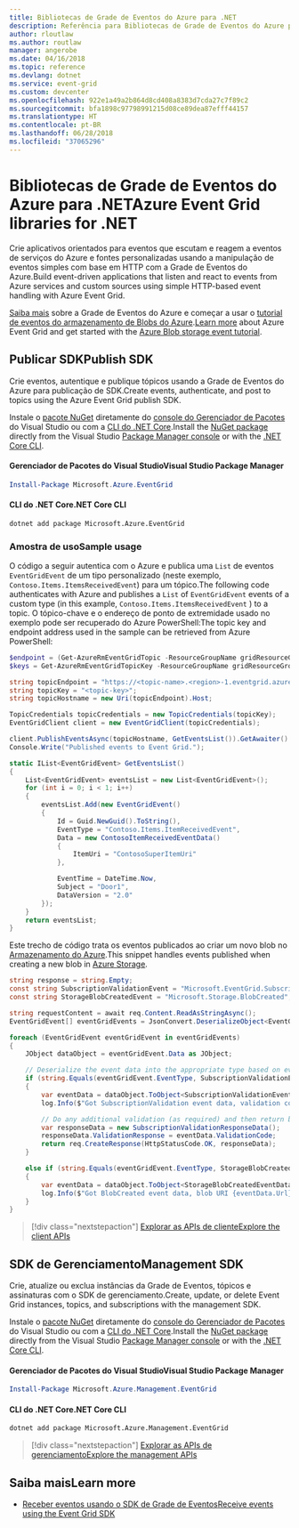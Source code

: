 ```yaml
---
title: Bibliotecas de Grade de Eventos do Azure para .NET
description: Referência para Bibliotecas de Grade de Eventos do Azure para .NET
author: rloutlaw
ms.author: routlaw
manager: angerobe
ms.date: 04/16/2018
ms.topic: reference
ms.devlang: dotnet
ms.service: event-grid
ms.custom: devcenter
ms.openlocfilehash: 922e1a49a2b864d8cd408a8383d7cda27c7f89c2
ms.sourcegitcommit: bfa1898c97798991215d08ce89dea87efff44157
ms.translationtype: HT
ms.contentlocale: pt-BR
ms.lasthandoff: 06/28/2018
ms.locfileid: "37065296"
---
```

# <a name="azure-event-grid-libraries-for-net"></a><span data-ttu-id="d4ec5-103">Bibliotecas de Grade de Eventos do Azure para .NET</span><span class="sxs-lookup"><span data-stu-id="d4ec5-103">Azure Event Grid libraries for .NET</span></span>

<span data-ttu-id="d4ec5-104">Crie aplicativos orientados para eventos que escutam e reagem a eventos de serviços do Azure e fontes personalizadas usando a manipulação de eventos simples com base em HTTP com a Grade de Eventos do Azure.</span><span class="sxs-lookup"><span data-stu-id="d4ec5-104">Build event-driven applications that listen and react to events from Azure services and custom sources using simple HTTP-based event handling with Azure Event Grid.</span></span>

<span data-ttu-id="d4ec5-105">[Saiba mais](/azure/event-grid/overview) sobre a Grade de Eventos do Azure e começar a usar o [tutorial de eventos do armazenamento de Blobs do Azure](/azure/storage/blobs/storage-blob-event-quickstart-powershell).</span><span class="sxs-lookup"><span data-stu-id="d4ec5-105">[Learn more](/azure/event-grid/overview) about Azure Event Grid and get started with the [Azure Blob storage event tutorial](/azure/storage/blobs/storage-blob-event-quickstart-powershell).</span></span> 

## <a name="publish-sdk"></a><span data-ttu-id="d4ec5-106">Publicar SDK</span><span class="sxs-lookup"><span data-stu-id="d4ec5-106">Publish SDK</span></span>

<span data-ttu-id="d4ec5-107">Crie eventos, autentique e publique tópicos usando a Grade de Eventos do Azure para publicação de SDK.</span><span class="sxs-lookup"><span data-stu-id="d4ec5-107">Create events, authenticate, and post to topics using the Azure Event Grid publish SDK.</span></span>

<span data-ttu-id="d4ec5-108">Instale o [pacote NuGet](https://www.nuget.org/packages/Microsoft.Azure.Management.Network.Fluent) diretamente do [console do Gerenciador de Pacotes][PackageManager] do Visual Studio ou com a [CLI do .NET Core][DotNetCLI].</span><span class="sxs-lookup"><span data-stu-id="d4ec5-108">Install the [NuGet package](https://www.nuget.org/packages/Microsoft.Azure.Management.Network.Fluent) directly from the Visual Studio [Package Manager console][PackageManager] or with the [.NET Core CLI][DotNetCLI].</span></span>

#### <a name="visual-studio-package-manager"></a><span data-ttu-id="d4ec5-109">Gerenciador de Pacotes do Visual Studio</span><span class="sxs-lookup"><span data-stu-id="d4ec5-109">Visual Studio Package Manager</span></span>

```powershell
Install-Package Microsoft.Azure.EventGrid
```

#### <a name="net-core-cli"></a><span data-ttu-id="d4ec5-110">CLI do .NET Core</span><span class="sxs-lookup"><span data-stu-id="d4ec5-110">.NET Core CLI</span></span>

```bash
dotnet add package Microsoft.Azure.EventGrid 
```

### <a name="sample-usage"></a><span data-ttu-id="d4ec5-111">Amostra de uso</span><span class="sxs-lookup"><span data-stu-id="d4ec5-111">Sample usage</span></span>

<span data-ttu-id="d4ec5-112">O código a seguir autentica com o Azure e publica uma `List` de eventos `EventGridEvent` de um tipo personalizado (neste exemplo, `Contoso.Items.ItemsReceivedEvent`) para um tópico.</span><span class="sxs-lookup"><span data-stu-id="d4ec5-112">The following code authenticates with Azure and publishes a `List` of  `EventGridEvent` events of a custom type (in this example, `Contoso.Items.ItemsReceivedEvent` ) to a topic.</span></span> <span data-ttu-id="d4ec5-113">O tópico-chave e o endereço de ponto de extremidade usado no exemplo pode ser recuperado do Azure PowerShell:</span><span class="sxs-lookup"><span data-stu-id="d4ec5-113">The topic key and endpoint address used in the sample can be retrieved from Azure PowerShell:</span></span>

```powershell
$endpoint = (Get-AzureRmEventGridTopic -ResourceGroupName gridResourceGroup -Name <topic-name>).Endpoint
$keys = Get-AzureRmEventGridTopicKey -ResourceGroupName gridResourceGroup -Name <topic-name>
```

```csharp
string topicEndpoint = "https://<topic-name>.<region>-1.eventgrid.azure.net/api/events";
string topicKey = "<topic-key>";
string topicHostname = new Uri(topicEndpoint).Host;

TopicCredentials topicCredentials = new TopicCredentials(topicKey);
EventGridClient client = new EventGridClient(topicCredentials);

client.PublishEventsAsync(topicHostname, GetEventsList()).GetAwaiter().GetResult();
Console.Write("Published events to Event Grid.");

static IList<EventGridEvent> GetEventsList()
{
    List<EventGridEvent> eventsList = new List<EventGridEvent>();
    for (int i = 0; i < 1; i++)
    {
        eventsList.Add(new EventGridEvent()
        {
            Id = Guid.NewGuid().ToString(),
            EventType = "Contoso.Items.ItemReceivedEvent",
            Data = new ContosoItemReceivedEventData()
            {
                ItemUri = "ContosoSuperItemUri"
            },

            EventTime = DateTime.Now,
            Subject = "Door1",
            DataVersion = "2.0"
        });
    }
    return eventsList;
}
```

<span data-ttu-id="d4ec5-114">Este trecho de código trata os eventos publicados ao criar um novo blob no [Armazenamento do Azure](/azure/storage/blobs/storage-blob-event-overview).</span><span class="sxs-lookup"><span data-stu-id="d4ec5-114">This snippet handles events published when creating a new blob in [Azure Storage](/azure/storage/blobs/storage-blob-event-overview).</span></span>

```csharp
string response = string.Empty;
const string SubscriptionValidationEvent = "Microsoft.EventGrid.SubscriptionValidationEvent";
const string StorageBlobCreatedEvent = "Microsoft.Storage.BlobCreated";

string requestContent = await req.Content.ReadAsStringAsync();
EventGridEvent[] eventGridEvents = JsonConvert.DeserializeObject<EventGridEvent[]>(requestContent);

foreach (EventGridEvent eventGridEvent in eventGridEvents)
{
    JObject dataObject = eventGridEvent.Data as JObject;

    // Deserialize the event data into the appropriate type based on event type 
    if (string.Equals(eventGridEvent.EventType, SubscriptionValidationEvent, StringComparison.OrdinalIgnoreCase))
    {
        var eventData = dataObject.ToObject<SubscriptionValidationEventData>();
        log.Info($"Got SubscriptionValidation event data, validation code: {eventData.ValidationCode}, topic: {eventGridEvent.Topic}");

        // Do any additional validation (as required) and then return back the below response
        var responseData = new SubscriptionValidationResponseData();
        responseData.ValidationResponse = eventData.ValidationCode;
        return req.CreateResponse(HttpStatusCode.OK, responseData);
    }

    else if (string.Equals(eventGridEvent.EventType, StorageBlobCreatedEvent, StringComparison.OrdinalIgnoreCase))
    {
        var eventData = dataObject.ToObject<StorageBlobCreatedEventData>();
        log.Info($"Got BlobCreated event data, blob URI {eventData.Url}");
    }
}
```

> [!div class="nextstepaction"]
> [<span data-ttu-id="d4ec5-115">Explorar as APIs de cliente</span><span class="sxs-lookup"><span data-stu-id="d4ec5-115">Explore the client APIs</span></span>](/dotnet/api/overview/azure/eventgrid/client)

## <a name="management-sdk"></a><span data-ttu-id="d4ec5-116">SDK de Gerenciamento</span><span class="sxs-lookup"><span data-stu-id="d4ec5-116">Management SDK</span></span>

<span data-ttu-id="d4ec5-117">Crie, atualize ou exclua instâncias da Grade de Eventos, tópicos e assinaturas com o SDK de gerenciamento.</span><span class="sxs-lookup"><span data-stu-id="d4ec5-117">Create, update, or delete Event Grid instances, topics, and subscriptions with the management SDK.</span></span>

<span data-ttu-id="d4ec5-118">Instale o [pacote NuGet](https://www.nuget.org/packages/Microsoft.Azure.Management.Network.Fluent) diretamente do [console do Gerenciador de Pacotes][PackageManager] do Visual Studio ou com a [CLI do .NET Core][DotNetCLI].</span><span class="sxs-lookup"><span data-stu-id="d4ec5-118">Install the [NuGet package](https://www.nuget.org/packages/Microsoft.Azure.Management.Network.Fluent) directly from the Visual Studio [Package Manager console][PackageManager] or with the [.NET Core CLI][DotNetCLI].</span></span>


#### <a name="visual-studio-package-manager"></a><span data-ttu-id="d4ec5-119">Gerenciador de Pacotes do Visual Studio</span><span class="sxs-lookup"><span data-stu-id="d4ec5-119">Visual Studio Package Manager</span></span>

```powershell
Install-Package Microsoft.Azure.Management.EventGrid
```

#### <a name="net-core-cli"></a><span data-ttu-id="d4ec5-120">CLI do .NET Core</span><span class="sxs-lookup"><span data-stu-id="d4ec5-120">.NET Core CLI</span></span>

```bash
dotnet add package Microsoft.Azure.Management.EventGrid
```

> [!div class="nextstepaction"]
> [<span data-ttu-id="d4ec5-121">Explorar as APIs de gerenciamento</span><span class="sxs-lookup"><span data-stu-id="d4ec5-121">Explore the management APIs</span></span>](/dotnet/api/overview/azure/eventgrid/management)

## <a name="learn-more"></a><span data-ttu-id="d4ec5-122">Saiba mais</span><span class="sxs-lookup"><span data-stu-id="d4ec5-122">Learn more</span></span>

- [<span data-ttu-id="d4ec5-123">Receber eventos usando o SDK de Grade de Eventos</span><span class="sxs-lookup"><span data-stu-id="d4ec5-123">Receive events using the Event Grid SDK</span></span>](/azure/event-grid/receive-events)

[PackageManager]: https://docs.microsoft.com/nuget/tools/package-manager-console
[DotNetCLI]: https://docs.microsoft.com/dotnet/core/tools/dotnet-add-package
